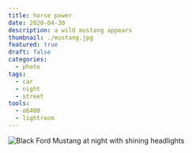 ```yaml
---
title: horse power
date: 2020-04-30
description: a wild mustang appears
thumbnail: ./mustang.jpg
featured: true
draft: false
categories: 
  - photo
tags:
  - car
  - night
  - street
tools:
  - ɑ6400
  - lightroom
---
```


![Black Ford Mustang at night with shining headlights](./mustang.jpg)
